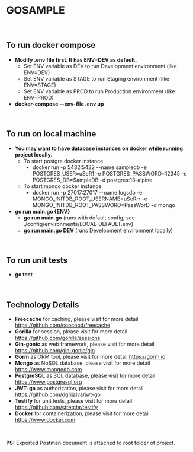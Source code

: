 # GOSAMPLE

<br>

## To run docker compose
* **Modify .env file first. It has ENV=DEV as default.**
   - Set ENV variable as DEV to run Development environment (like ENV=DEV)
   - Set ENV variable as STAGE to run Staging environment (like ENV=STAGE)
   - Set ENV variable as PROD to run Production environment (like ENV=PROD)
* **docker-compose --env-file .env up**

<br>

## To run on local machine
* **You may want to have database instances on docker while running project locally.**
   - To start postgre docker instance
      - docker run -p 5432:5432 --name sampledb -e POSTGRES_USER=uSeR1 -e POSTGRES_PASSWORD=12345 -e POSTGRES_DB=SampleDB -d postgres:13-alpine
   - To start mongo docker instance
      - docker run -p 27017:27017 --name logsdb -e MONGO_INITDB_ROOT_USERNAME=uSeRrr -e MONGO_INITDB_ROOT_PASSWORD=PassWorD -d mongo
* **go run main.go {ENV}**
   - **go run main.go** (runs with default config, see ./config/environments/LOCAL-DEFAULT.env)
   - **go run main.go DEV** (runs Development environment locally)

<br>

## To run unit tests
* **go test**

<br>

## Technology Details
* **Freecache** for caching, please visit for more detail https://github.com/coocood/freecache
* **Gorilla** for session, please visit for more detail https://github.com/gorilla/sessions
* **Gin-gonic** as web framework, please visit for more detail https://github.com/gin-gonic/gin
* **Gorm** as ORM tool, please visit for more detail https://gorm.io
* **Mongo** as NoSQL database, please visit for more detail https://www.mongodb.com
* **PostgreSQL** as SQL database, please visit for more detail https://www.postgresql.org
* **JWT-go** as authorization, please visit for more detail https://github.com/dgrijalva/jwt-go
* **Testify** for unit tests, please visit for more detail https://github.com/stretchr/testify
* **Docker** for containerization, please visit for more detail https://www.docker.com

<br>

**PS:** Exported Postman document is attached to root folder of project.

<br>
